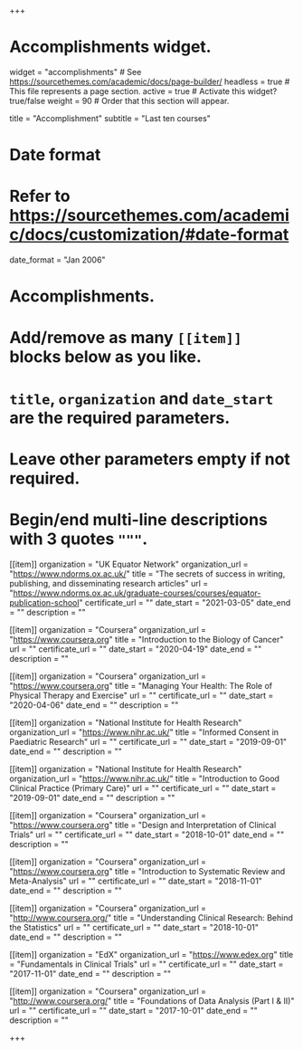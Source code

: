 +++
# Accomplishments widget.
widget = "accomplishments"  # See https://sourcethemes.com/academic/docs/page-builder/
headless = true  # This file represents a page section.
active = true  # Activate this widget? true/false
weight = 90  # Order that this section will appear.

title = "Accomplishment"
subtitle = "Last ten courses"

# Date format
#   Refer to https://sourcethemes.com/academic/docs/customization/#date-format
date_format = "Jan 2006"

# Accomplishments.
#   Add/remove as many `[[item]]` blocks below as you like.
#   `title`, `organization` and `date_start` are the required parameters.
#   Leave other parameters empty if not required.
#   Begin/end multi-line descriptions with 3 quotes `"""`.

[[item]]
  organization = "UK Equator Network"
  organization_url = "https://www.ndorms.ox.ac.uk/"
  title = "The secrets of success in writing, publishing, and disseminating research articles"
  url = "https://www.ndorms.ox.ac.uk/graduate-courses/courses/equator-publication-school"
  certificate_url = ""
  date_start = "2021-03-05"
  date_end = ""
  description = ""

[[item]]
  organization = "Coursera"
  organization_url = "https://www.coursera.org"
  title = "Introduction to the Biology of Cancer"
  url = ""
  certificate_url = ""
  date_start = "2020-04-19"
  date_end = ""
  description = ""

[[item]]
  organization = "Coursera"
  organization_url = "https://www.coursera.org"
  title = "Managing Your Health: The Role of Physical Therapy and Exercise"
  url = ""
  certificate_url = ""
  date_start = "2020-04-06"
  date_end = ""
  description = ""
  
  [[item]]
  organization = "National Institute for Health Research"
  organization_url = "https://www.nihr.ac.uk/"
  title = "Informed Consent in Paediatric Research"
  url = ""
  certificate_url = ""
  date_start = "2019-09-01"
  date_end = ""
  description = ""
  
  [[item]]
  organization = "National Institute for Health Research"
  organization_url = "https://www.nihr.ac.uk/"
  title = "Introduction to Good Clinical Practice (Primary Care)"
  url = ""
  certificate_url = ""
  date_start = "2019-09-01"
  date_end = ""
  description = ""
  
[[item]]
  organization = "Coursera"
  organization_url = "https://www.coursera.org"
  title = "Design and Interpretation of Clinical Trials"
  url = ""
  certificate_url = ""
  date_start = "2018-10-01"
  date_end = ""
  description = ""

[[item]]
  organization = "Coursera"
  organization_url = "https://www.coursera.org"
  title = "Introduction to Systematic Review and Meta-Analysis"
  url = ""
  certificate_url = ""
  date_start = "2018-11-01"
  date_end = ""
  description = ""

[[item]]
  organization = "Coursera"
  organization_url = "http://www.coursera.org/"
  title = "Understanding Clinical Research: Behind the Statistics"
  url = ""
  certificate_url = ""
  date_start = "2018-10-01"
  date_end = ""
  description = ""

[[item]]
  organization = "EdX"
  organization_url = "https://www.edex.org"
  title = "Fundamentals in Clinical Trials"
  url = ""
  certificate_url = ""
  date_start = "2017-11-01"
  date_end = ""
  description = ""
  
 [[item]]
  organization = "Coursera"
  organization_url = "http://www.coursera.org/"
  title = "Foundations of Data Analysis (Part I & II)"
  url = ""
  certificate_url = ""
  date_start = "2017-10-01"
  date_end = ""
  description = ""

+++

